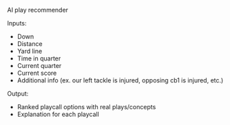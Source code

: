 AI play recommender

Inputs:
- Down
- Distance
- Yard line
- Time in quarter
- Current quarter
- Current score
- Additional info (ex. our left tackle is injured, opposing cb1 is injured, etc.)

Output:
- Ranked playcall options with real plays/concepts
- Explanation for each playcall
